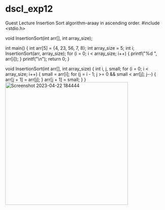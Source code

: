 # dscl_exp12
Guest Lecture
Insertion Sort algorithm-araay in ascending order.
#include <stdio.h>

void InsertionSort(int arr[], int array_size);

int main() {
    int arr[5] = {4, 23, 56, 7, 8};
    int array_size = 5;
    int i;
    InsertionSort(arr, array_size);
    for (i = 0; i < array_size; i++) {
        printf("%d ", arr[i]);
    }
    printf("\n");
    return 0;
}

void InsertionSort(int arr[], int array_size) {
    int i, j, small;
    for (i = 0; i < array_size; i++) {
        small = arr[i];
        for (j = i - 1; j >= 0 && small < arr[j]; j--) {
            arr[j + 1] = arr[j];
        }
        arr[j + 1] = small;
    }
}<img width="386" alt="Screenshot 2023-04-22 184444" src="https://user-images.githubusercontent.com/124857385/233787340-b81b496e-1632-4ffa-946e-6acc7bec8132.png">
